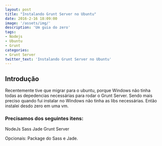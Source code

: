 ```yaml
---
layout: post
title: "Instalando Grunt Server no Ubuntu"
date: 2016-2-16 18:09:00
image: '/assets/img/'
description: 'Um guia do zero'
tags:
- Nodejs
- Ubuntu
- Grunt
categories:
- Grunt Server
twitter_text: 'Instalando Grunt Server no Ubuntu'
---
```


## Introdução

Recentemente tive que migrar para o ubuntu, porque Windows não tinha todas as depedencias necessárias para 
rodar o Grunt Server. Sendo mais preciso quando fui instalar no Windows não tinha as libs necessárias. Então instalei
desdo zero em uma vm.

### Precisamos dos seguintes itens:

  NodeJs
    Sass
    Jade
    Grunt Server
  
  Opcionais:
    Package do Sass e Jade.
    

    
